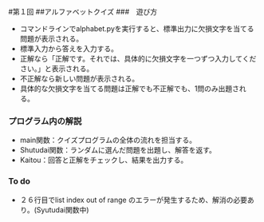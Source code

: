 #第１回
##アルファベットクイズ
###　遊び方
* コマンドラインでalphabet.pyを実行すると、標準出力に欠損文字を当てる問題が表示される。
* 標準入力から答えを入力する。
* 正解なら「正解です。それでは、具体的に欠損文字を一つずつ入力してください。」と表示される。
* 不正解なら新しい問題が表示される。
* 具体的な欠損文字を当てる問題は正解でも不正解でも、1問のみ出題される。
### プログラム内の解説
* main関数：クイズプログラムの全体の流れを担当する。
* Shutudai関数：ランダムに選んだ問題を出題し、解答を返す。
* Kaitou：回答と正解をチェックし、結果を出力する。
### To do
* ２６行目でlist index out of range のエラーが発生するため、解消の必要あり。(Syutudai関数中)